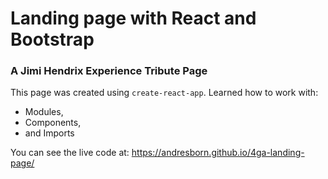 # Landing page with React and Bootstrap

### A Jimi Hendrix Experience Tribute Page

This page was created using `create-react-app`.
Learned how to work with:

- Modules,
- Components,
- and Imports

You can see the live code at:
https://andresborn.github.io/4ga-landing-page/
